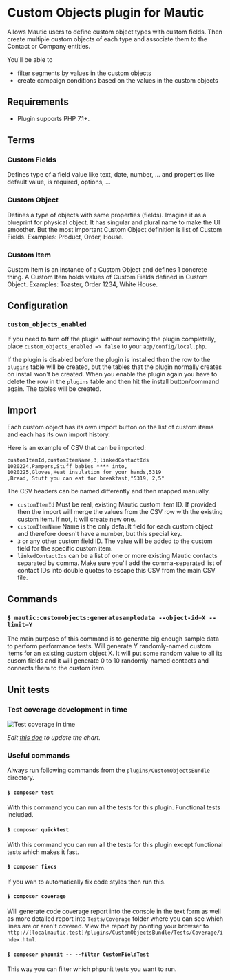 # Custom Objects plugin for Mautic

Allows Mautic users to define custom object types with custom fields. Then create multiple custom objects of each type and associate them to the Contact or Company entities.

You'll be able to 
- filter segments by values in the custom objects
- create campaign conditions based on the values in the custom objects

## Requirements

- Plugin supports PHP 7.1+.

## Terms

### Custom Fields

Defines type of a field value like text, date, number, ... and properties like default value, is required, options, ...

### Custom Object

Defines a type of objects with same properties (fields). Imagine it as a blueprint for physical object. It has singular and plural name to make the UI smoother. But the most important Custom Object definition is list of Custom Fields. Examples: Product, Order, House.

### Custom Item

Custom Item is an instance of a Custom Object and defines 1 concrete thing. A Custom Item holds values of Custom Fields defined in Custom Object. Examples: Toaster, Order 1234, White House.

## Configuration

### `custom_objects_enabled`

If you need to turn off the plugin without removing the plugin completelly, place `custom_objects_enabled => false` to your `app/config/local.php`.

If the plugin is disabled before the plugin is installed then the row to the `plugins` table will be created, but the tables that the plugin normally creates on install won't be created. When you enable the plugin again you have to delete the row in the `plugins` table and then hit the install button/command again. The tables will be created.

## Import

Each custom object has its own import button on the list of custom items and each has its own import history.

Here is an example of CSV that can be imported:
```
customItemId,customItemName,3,linkedContactIds
1020224,Pampers,Stuff babies **** into,
1020225,Gloves,Heat insulation for your hands,5319
,Bread, Stuff you can eat for breakfast,"5319, 2,5"
```

The CSV headers can be named differently and then mapped manually.

- `customItemId` Must be real, existing Mautic custom item ID. If provided then the import will merge the values from the CSV row with the existing custom item. If not, it will create new one.
- `customItemName` Name is the only default field for each custom object and therefore doesn't have a number, but this special key.
- `3` or any other custom field ID. The value will be added to the custom field for the specific custom item.
- `linkedContactIds` can be a list of one or more existing Mautic contacts separated by comma. Make sure you'll add the comma-separated list of contact IDs into double quotes to escape this CSV from the main CSV file.

## Commands

### `$ mautic:customobjects:generatesampledata --object-id=X --limit=Y`

The main purpose of this command is to generate big enough sample data to perform performance tests. Will generate Y randomly-named custom items for an existing custom object X. It will put some random value to all its cusom fields and it will generate 0 to 10 randomly-named contacts and connects them to the custom item.

## Unit tests

### Test coverage development in time

![Test coverage in time](https://docs.google.com/spreadsheets/d/e/2PACX-1vQO9XArT-eiiNb__0aiUaYbic_V4bvY5M0aYSOWWajTxMgOelnsQxSOch7QlKeVXt4DVYg2ctoyJJkd/pubchart?oid=810440106&format=image)

_Edit [this doc](https://docs.google.com/spreadsheets/d/1CAf_VfvvmOCriGz4tFtQVDl1xxP0Y7-FQKOQhcAl6kE/edit#gid=0) to update the chart._

### Useful commands

Always run following commands from the `plugins/CustomObjectsBundle` directory.

#### `$ composer test`

With this command you can run all the tests for this plugin. Functional tests included.

#### `$ composer quicktest`

With this command you can run all the tests for this plugin except functional tests which makes it fast.

#### `$ composer fixcs`

If you wan to automatically fix code styles then run this.

#### `$ composer coverage`

Will generate code coverage report into the console in the text form as well as more detailed report into `Tests/Coverage` folder where you can see which lines are or aren't covered. View the report by pointing your browser to `http://[localmautic.test]/plugins/CustomObjectsBundle/Tests/Coverage/index.html`.

#### `$ composer phpunit -- --filter CustomFieldTest`

This way you can filter which phpunit tests you want to run.



